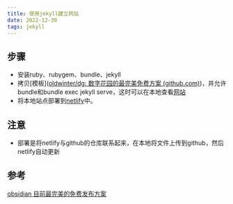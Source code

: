 ```yaml
---
title: 使用jekyll建立网站
date: 2022-12-30
tags: jekyll
---
```


## 步骤
- 安装ruby、rubygem、bundle、jekyll
- 拷贝[模板]([oldwinter/dg: 数字花园的最完美免费方案 (github.com)](https://github.com/oldwinter/dg))，并允许bundle和bundle exec jekyll serve，这时可以在本地查看[网站](http://127.0.0.1:4000)
- 将本地站点部署到[netlify](https://www.netlify.com/)中。

## 注意
- 部署是将netlify与github的仓库联系起来，在本地将文件上传到github，然后netlify自动更新


## 参考
[obsidian 目前最完美的免费发布方案](https://forum-zh.obsidian.md/t/topic/8852)